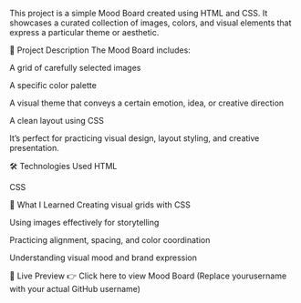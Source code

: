 This project is a simple Mood Board created using HTML and CSS. It showcases a curated collection of images, colors, and visual elements that express a particular theme or aesthetic.

🧠 Project Description
The Mood Board includes:

A grid of carefully selected images

A specific color palette

A visual theme that conveys a certain emotion, idea, or creative direction

A clean layout using CSS

It’s perfect for practicing visual design, layout styling, and creative presentation.

🛠️ Technologies Used
HTML

CSS

🌱 What I Learned
Creating visual grids with CSS

Using images effectively for storytelling

Practicing alignment, spacing, and color coordination

Understanding visual mood and brand expression

🚀 Live Preview
👉 Click here to view Mood Board
(Replace yourusername with your actual GitHub username)

